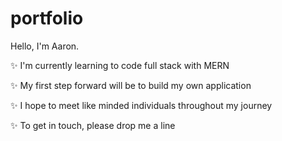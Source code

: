# portfolio

Hello, I'm Aaron.

✨ I'm currently learning to code full stack with MERN

✨ My first step forward will be to build my own application

✨ I hope to meet like minded individuals throughout my journey

✨ To get in touch, please drop me a line
